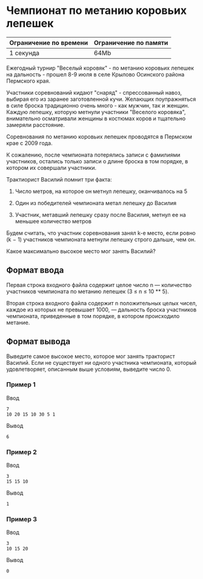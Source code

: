 # Чемпионат по метанию коровьих лепешек

| Ограничение по времени |  Ограничение по памяти|
|--|--|
| 1 секунда | 64Mb |

Ежегодный турнир "Веселый коровяк" - по метанию коровьих лепешек на дальность - прошел 8-9 июля в селе Крылово Осинского района Пермского края.

Участники соревнований кидают "снаряд" - спрессованный навоз, выбирая его из заранее заготовленной кучи. Желающих поупражняться в силе броска традиционно очень много - как мужчин, так и женщин. Каждую лепешку, которую метнули участники "Веселого коровяка", внимательно осматривали женщины в костюмах коров и тщательно замеряли расстояние.

Соревнования по метанию коровьих лепешек проводятся в Пермском крае с 2009 года.

К сожалению, после чемпионата потерялись записи с фамилиями участников, остались только записи о длине броска в том порядке, в котором их совершали участники.

Трактиорист Василий помнит три факта:

1) Число метров, на которое он метнул лепешку, оканчивалось на 5

2) Один из победителей чемпионата метал лепешку до Василия

3) Участник, метавший лепешку сразу после Василия, метнул ее на меньшее количество метров

Будем считать, что участник соревнования занял k-е место, если ровно (k − 1) участников чемпионата метнули лепешку строго дальше, чем он.

Какое максимально высокое место мог занять Василий?

## Формат ввода

Первая строка входного файла содержит целое число n — количество участников чемпионата по метанию лепешек (3 ≤ n ≤ 10 ** 5).

Вторая строка входного файла содержит n положительных целых чисел, каждое из которых не превышает 1000, — дальность броска участников чемпионата, приведенные в том порядке, в котором происходило метание.

## Формат вывода

Выведите самое высокое место, которое мог занять тракторист Василий. Если не существует ни одного участника чемпионата, который удовлетворяет, описанным выше условиям, выведите число 0.

### Пример 1

Ввод

    7
    10 20 15 10 30 5 1
    
Вывод

    6

### Пример 2

Ввод

    3
    15 15 10
    
Вывод

    1

### Пример 3

Ввод

    3
    10 15 20
    
Вывод

    0